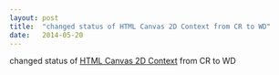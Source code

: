 ```yaml
---
layout: post
title:  "changed status of HTML Canvas 2D Context from CR to WD"
date:   2014-05-20
---
```


changed status of [HTML Canvas 2D Context](/spec/2dcontext) from CR to WD

